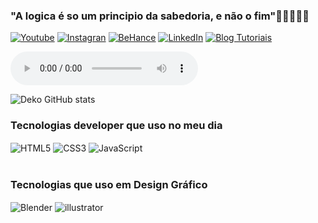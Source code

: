### "A logica é so um principio da sabedoria, e não o fim"🖖🏼👨🏼‍💻

[![Youtube](https://img.shields.io/badge/YouTube-FF0000?style=for-the-badge&logo=youtube&logoColor=white)](https://https://www.youtube.com/channel/UCVwdF3p9Sot9j-74U1WHOMA)
[![Instagran](https://img.shields.io/badge/Instagram-E4405F?style=for-the-badge&logo=instagram&logoColor=white)](https://www.instagram.com/dev_deko/)
[![BeHance](https://img.shields.io/badge/Behance-0054F7?style=for-the-badge&logo=behance&logoColor=white)](https://www.behance.net/dev-deko)
[![LinkedIn](https://img.shields.io/badge/LinkedIn-0077B5?style=for-the-badge&logo=linkedin&logoColor=white)](https://www.linkedin.com/in/diego-santos-626630164/)
[![Blog Tutoriais](https://img.shields.io/badge/Portfolio-%23000000.svg?style=for-the-badge&logo=firefox&logoColor=#FF7139)](https://diegosants621c704.myportfolio.com/)


<audio autoplay="autoplay" controls="controls">
<source src="hotlinemiami.mp3" type="audio/mp3"/>
</audio>

![Deko GitHub stats](https://github-readme-stats.vercel.app/api?username=dev-deko&show_icons=true&theme=cobalt)

<!DOCTYPE html>
<html>
<head>
</head>
<body>
    
### Tecnologias developer que uso no meu dia
<div style=" display: inline_block">
    <img align="center" alt="HTML5" src="https://img.shields.io/badge/HTML5-E34F26?style=for-the-badge&logo=html5&logoColor=white"/>
    <img align="center" alt="CSS3" src="https://img.shields.io/badge/CSS3-1572B6?style=for-the-badge&logo=css3&logoColor=white"/>
    <img align="center" alt="JavaScript" src="https://img.shields.io/badge/JavaScript-F7DF1E?style=for-the-badge&logo=javascript&logoColor=black"/>
</div></br>

### Tecnologias que uso em Design Gráfico
<div style="display:inline_block;">
    <img align="center" alt="Blender" src="https://img.shields.io/badge/blender-%23F5792A.svg?style=for-the-badge&logo=blender&logoColor=white">
  <img align="center" alt="illustrator" src="https://img.shields.io/badge/Adobe%20Illustrator-FF9A00?style=for-the-badge&logo=adobe%20illustrator&logoColor=white">
 </body>
 </html>

